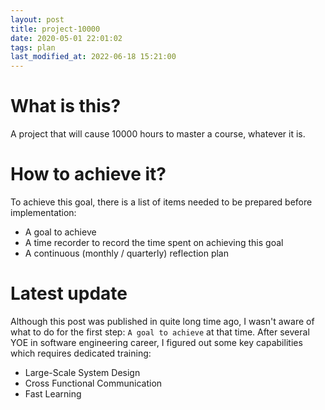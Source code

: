 ```yaml
---
layout: post
title: project-10000
date: 2020-05-01 22:01:02
tags: plan
last_modified_at: 2022-06-18 15:21:00
---
```

# What is this?
A project that will cause 10000 hours to master a course, whatever it is. 

# How to achieve it? 
To achieve this goal, there is a list of items needed to be prepared before implementation:
- A goal to achieve
- A time recorder to record the time spent on achieving this goal
- A continuous (monthly / quarterly) reflection plan

# Latest update
Although this post was published in quite long time ago, I wasn't aware of what to do for the first step: `A goal to achieve` at that time. After several YOE in software engineering career, I figured out some key capabilities which requires dedicated training:
- Large-Scale System Design
- Cross Functional Communication
- Fast Learning